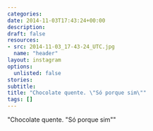```yaml
---
categories:
date: 2014-11-03T17:43:24+00:00
description:
draft: false
resources:
- src: 2014-11-03_17-43-24_UTC.jpg
  name: "header"
layout: instagram
options:
  unlisted: false
stories:
subtitle:
title: "Chocolate quente. \"Só porque sim\""
tags: []
---
```


"Chocolate quente. \"Só porque sim\""
